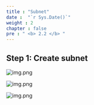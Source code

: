 ```yaml
---
title : "Subnet"
date :  "`r Sys.Date()`" 
weight : 2
chapter : false
pre : " <b> 2.2 </b> "
---
```

## Step 1: Create subnet

![img.png](/SovicoLab/images/2/2.2/subnets1.png)

![img.png](/SovicoLab/images/2/2.2/subnets2.png)

![img.png](/SovicoLab/images/2/2.2/subnets3.png)
